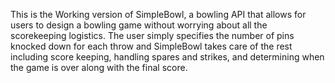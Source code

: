 This is the Working version of SimpleBowl, a bowling API that allows for users to design a bowling game without worrying about all the scorekeeping logistics. The user simply specifies the number of pins knocked down for each throw and SimpleBowl takes care of the rest including score keeping, handling spares and strikes, and determining when the game is over along with the final score.